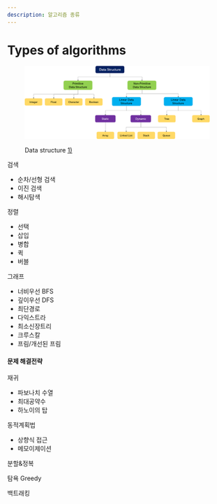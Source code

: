 ```yaml
---
description: 알고리즘 종류
---
```


# Types of algorithms

<figure><img src="../.gitbook/assets/ds-introduction2.png" alt=""><figcaption><p>Data structure <a href="https://www.javatpoint.com/data-structure-introduction">1)</a></p></figcaption></figure>

검색

* 순차/선형 검색
* 이진 검색
* 해시탐색

정렬

* 선택
* 삽입
* 병합
* 퀵
* 버블

그래프

* 너비우선 BFS
* 깊이우선 DFS
* 최단경로
* 다익스트라
* 최소신장트리
* 크루스칼
* 프림/개선된 프림



#### 문제 해결전략

재귀

* 파보나치 수열
* 최대공약수
* 하노이의 탑

동적계획법

* 상향식 접근
* 메모이제이션

분할&정복

탐욕 Greedy

백트래킹
